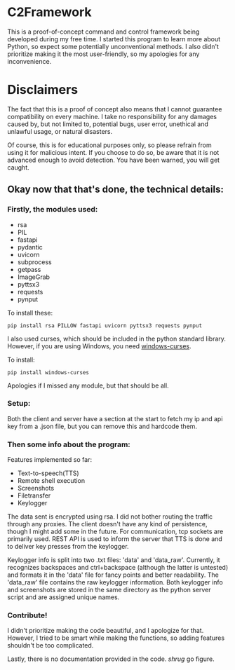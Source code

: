 # C2Framework

This is a proof-of-concept command and control framework being developed during my free time.
I started this program to learn more about Python, so expect some potentially unconventional methods.
I also didn't prioritize making it the most user-friendly, so my apologies for any inconvenience.

# Disclaimers
The fact that this is a proof of concept also means that I cannot guarantee compatibility on every machine.
I take no responsibility for any damages caused by, but not limited to, potential bugs, user error, unethical and unlawful usage, or natural disasters.

Of course, this is for educational purposes only, so please refrain from using it for malicious intent.
If you choose to do so, be aware that it is not advanced enough to avoid detection. You have been warned, you will get caught.


## Okay now that that's done, the technical details:

### Firstly, the modules used:
- rsa
- PIL
- fastapi
- pydantic
- uvicorn
- subprocess
- getpass
- ImageGrab
- pyttsx3
- requests
- pynput

To install these:
```shell 
pip install rsa PILLOW fastapi uvicorn pyttsx3 requests pynput
```
I also used curses, which should be included in the python standard library.
However, if you are using Windows, you need [windows-curses](https://pypi.org/project/windows-curses/).

To install:
```shell
pip install windows-curses
```
Apologies if I missed any module, but that should be all.

### Setup:
Both the client and server have a section at the start to fetch my ip and api key from a .json file, but you can remove this and hardcode them.

### Then some info about the program:
Features implemented so far:
- Text-to-speech(TTS)
- Remote shell execution
- Screenshots
- Filetransfer
- Keylogger

The data sent is encrypted using rsa. I did not bother routing the traffic through any proxies.
The client doesn't have any kind of persistence, though I might add some in the future.
For communication, tcp sockets are primarily used. REST API is used to inform the server that TTS is done and to deliver key presses from the keylogger.

Keylogger info is split into two .txt files: 'data' and 'data_raw'. 
Currently, it recognizes backspaces and ctrl+backspace (although the latter is untested) and formats it in the 'data' file for fancy points and better readability.
The 'data_raw' file contains the raw keylogger information.
Both keylogger info and screenshots are stored in the same directory as the python server script and are assigned unique names.

### Contribute!
I didn't prioritize making the code beautiful, and I apologize for that. However, I tried to be smart while making the functions, so adding features shouldn't be too complicated.

Lastly, there is no documentation provided in the code. *shrug* go figure.
